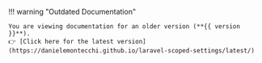 !!! warning "Outdated Documentation"

    You are viewing documentation for an older version (**{{ version }}**).  
    👉 [Click here for the latest version](https://danielemontecchi.github.io/laravel-scoped-settings/latest/)
